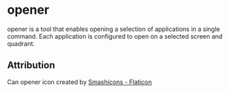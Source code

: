 # opener

opener is a tool that enables opening a selection of applications in a single command. Each application is configured to
open on a selected screen and quadrant.

## Attribution

Can opener icon created by [Smashicons - Flaticon](https://www.flaticon.com/free-icons/can-opener)
